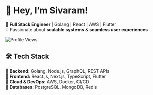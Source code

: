 # 👋 Hey, I’m Sivaram!  

🚀 **Full Stack Engineer** | Golang | React | AWS | Flutter  
💡 Passionate about **scalable systems** & **seamless user experiences**  

![Profile Views](https://komarev.com/ghpvc/?username=your-github-username&color=blue)

## 🛠 Tech Stack  
🔹 **Backend:** Golang, Node.js, GraphQL, REST APIs  
🔹 **Frontend:** React.js, Next.js, TypeScript, Flutter  
🔹 **Cloud & DevOps:** AWS, Docker, CI/CD  
🔹 **Databases:** PostgreSQL, MongoDB, Redis  
